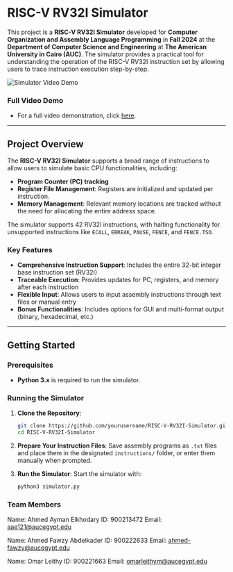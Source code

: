 # RISC-V RV32I Simulator

This project is a **RISC-V RV32I Simulator** developed for **Computer Organization and Assembly Language Programming** in **Fall 2024** at the **Department of Computer Science and Engineering** at **The American University in Cairo (AUC)**. The simulator provides a practical tool for understanding the operation of the RISC-V RV32I instruction set by allowing users to trace instruction execution step-by-step.

![Simulator Video Demo](https://github.com/user-attachments/assets/0b8b5039-af65-47ff-b7c2-c36417acd610)

### Full Video Demo
  - For a full video demonstration, click [here](https://drive.google.com/file/d/1MSiqM_SkXKdCfmPLqJC_1QaPLOzPnXjO/view?usp=sharing).

---

## Project Overview

The **RISC-V RV32I Simulator** supports a broad range of instructions to allow users to simulate basic CPU functionalities, including:
- **Program Counter (PC) tracking**
- **Register File Management**: Registers are initialized and updated per instruction.
- **Memory Management**: Relevant memory locations are tracked without the need for allocating the entire address space.

The simulator supports 42 RV32I instructions, with halting functionality for unsupported instructions like `ECALL`, `EBREAK`, `PAUSE`, `FENCE`, and `FENCE.TSO`.

### Key Features
- **Comprehensive Instruction Support**: Includes the entire 32-bit integer base instruction set (RV32I)
- **Traceable Execution**: Provides updates for PC, registers, and memory after each instruction
- **Flexible Input**: Allows users to input assembly instructions through text files or manual entry
- **Bonus Functionalities**: Includes options for GUI and multi-format output (binary, hexadecimal, etc.)

---

## Getting Started

### Prerequisites
- **Python 3.x** is required to run the simulator.

### Running the Simulator

1. **Clone the Repository**:
    ```bash
    git clone https://github.com/yourusername/RISC-V-RV32I-Simulator.git
    cd RISC-V-RV32I-Simulator
    ```

2. **Prepare Your Instruction Files**:
   Save assembly programs as `.txt` files and place them in the designated `instructions/` folder, or enter them manually when prompted.

3. **Run the Simulator**:
   Start the simulator with:
   ```bash
   python3 simulator.py

### Team Members
Name: Ahmed Ayman Elkhodary
ID: 900213472
Email: aae121@aucegypt.edu

Name: Ahmed Fawzy Abdelkader
ID: 900222633
Email: ahmed-fawzy@aucegypt.edu

Name: Omar Leithy
ID: 900221663
Email: omarleithym@aucegypt.edu

